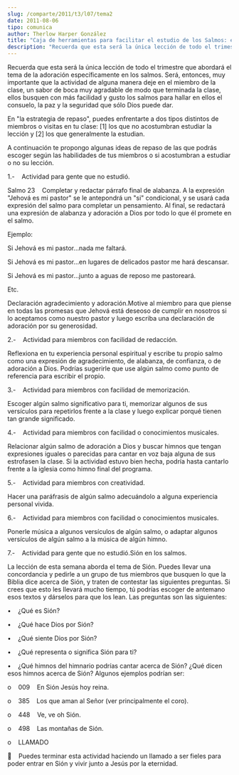 ```yaml
---
slug: /comparte/2011/t3/l07/tema2
date: 2011-08-06
tipo: comunica
author: Therlow Harper González
title: "Caja de herramientas para facilitar el estudio de los Salmos: escoge la mejor"
description: "Recuerda que esta será la única lección de todo el trimestre que abordará el  tema de la adoración específicamente en los salmos. Será, entonces, muy  importante que la actividad de alguna manera deje en el miembro de la clase, un  sabor de boca muy agradable de modo que termi..."
---
```


Recuerda que esta será la única lección de todo el trimestre que abordará el tema de la adoración específicamente en los salmos. Será, entonces, muy importante que la actividad de alguna manera deje en el miembro de la clase, un sabor de boca muy agradable de modo que terminada la clase, ellos busquen con más facilidad y gusto los salmos para hallar en ellos el consuelo, la paz y la seguridad que sólo Dios puede dar.

En "la estrategia de repaso", puedes enfrentarte a dos tipos distintos de miembros o visitas en tu clase: [1] los que no acostumbran estudiar la lección y [2] los que generalmente la estudian.

A continuación te propongo algunas ideas de repaso de las que podrás escoger según las habilidades de tus miembros o si acostumbran a estudiar o no su lección.

1.-    Actividad para gente que no estudió.

Salmo 23    Completar y redactar párrafo final de alabanza. A la expresión "Jehová es mi pastor" se le antepondrá un "si" condicional, y se usará cada expresión del salmo para completar un pensamiento. Al final, se redactará una expresión de alabanza y adoración a Dios por todo lo que él promete en el salmo.

Ejemplo:

Si Jehová es mi pastor…nada me faltará.

Si Jehová es mi pastor…en lugares de delicados pastor me hará descansar.

Si Jehová es mi pastor…junto a aguas de reposo me pastoreará.

Etc.

Declaración agradecimiento y adoración.Motive al miembro para que piense en todas las promesas que Jehová está deseoso de cumplir en nosotros si lo aceptamos como nuestro pastor y luego escriba una declaración de adoración por su generosidad.

2.-    Actividad para miembros con facilidad de redacción.

Reflexiona en tu experiencia personal espiritual y escribe tu propio salmo como una expresión de agradecimiento, de alabanza, de confianza, o de adoración a Dios. Podrías sugerirle que use algún salmo como punto de referencia para escribir el propio.

3.-    Actividad para miembros con facilidad de memorización.

Escoger algún salmo significativo para ti, memorizar algunos de sus versículos para repetirlos frente a la clase y luego explicar porqué tienen tan grande significado.

4.-    Actividad para miembros con facilidad o conocimientos musicales.

Relacionar algún salmo de adoración a Dios y buscar himnos que tengan expresiones iguales o parecidas para cantar en voz baja alguna de sus estrofasen la clase. Si la actividad estuvo bien hecha, podría hasta cantarlo frente a la iglesia como himno final del programa.

5.-    Actividad para miembros con creatividad.

Hacer una paráfrasis de algún salmo adecuándolo a alguna experiencia personal vivida.

6.-    Actividad para miembros con facilidad o conocimientos musicales.

Ponerle música a algunos versículos de algún salmo, o adaptar algunos versículos de algún salmo a la música de algún himno.

7.-    Actividad para gente que no estudió.Sión en los salmos.

La lección de esta semana aborda el tema de Sión. Puedes llevar una concordancia y pedirle a un grupo de tus miembros que busquen lo que la Biblia dice acerca de Sión, y traten de contestar las siguientes preguntas. Si crees que esto les llevará mucho tiempo, tú podrías escoger de antemano esos textos y dárselos para que los lean. Las preguntas son las siguientes:

•    ¿Qué es Sión?

•    ¿Qué hace Dios por Sión?

•    ¿Qué siente Dios por Sión?

•    ¿Qué representa o significa Sión para ti?

•    ¿Qué himnos del himnario podrías cantar acerca de Sión? ¿Qué dicen esos himnos acerca de Sión? Algunos ejemplos podrían ser:

o    009    En Sión Jesús hoy reina.

o    385    Los que aman al Señor (ver principalmente el coro).

o    448    Ve, ve oh Sión.

o    498    Las montañas de Sión.

o    LLAMADO

    Puedes terminar esta actividad haciendo un llamado a ser fieles para poder entrar en Sión y vivir junto a Jesús por la eternidad.
